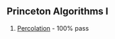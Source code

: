 ## Princeton Algorithms I



1. [Percolation](https://github.com/Joshmomel/Princeton_Algorithms/tree/percolation) - 100% pass

